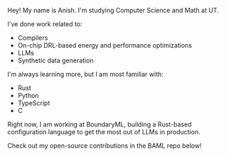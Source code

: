 Hey! My name is Anish. I'm studying Computer Science and Math at UT.

I've done work related to:
- Compilers
- On-chip DRL-based energy and performance optimizations
- LLMs
- Synthetic data generation

I'm always learning more, but I am most familiar with:
- Rust
- Python 
- TypeScript
- C

Right now, I am working at BoundaryML, building a Rust-based configuration language to get the most out of LLMs in production.

Check out my open-source contributions in the BAML repo below!
